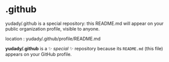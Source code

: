 # .github

yudady/.github is a special repository: this README.md will appear on your public organization profile, visible to anyone.

location : yudady/.github/profile/README.md


**yudady/.github** is a ✨ _special_ ✨ repository because its `README.md` (this file) appears on your GitHub profile.

<br/>

